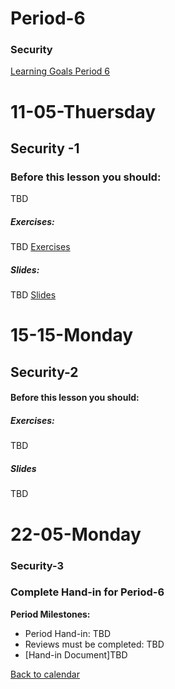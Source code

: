 # Period-6 
### Security

[Learning Goals Period 6](https://docs.google.com/document/d/1cjVwHwJyzkt8sgSBVflA7rQB4Lj-zap7TyPmm9zKSnM/edit?usp=sharing)

# **11-05-Thuersday** 
## Security -1


### Before this lesson you should:
TBD

##### Exercises:
TBD
[Exercises](#)

##### Slides:
TBD
[Slides](#)


# **15-15-Monday**
## Security-2
#### Before this lesson you should:

##### Exercises:
TBD
##### Slides
TBD


# **22-05-Monday**
### Security-3

### Complete Hand-in for Period-6

**Period Milestones:**
* Period Hand-in: TBD
* Reviews must be completed: TBD
* [Hand-in Document]TBD

[Back to calendar](periods.md)
